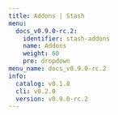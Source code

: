```yaml
---
title: Addons | Stash
menu:
  docs_v0.9.0-rc.2:
    identifier: stash-addons
    name: Addons
    weight: 60
    pre: dropdown
menu_name: docs_v0.9.0-rc.2
info:
  catalog: v0.1.0
  cli: v0.2.0
  version: v0.9.0-rc.2
---
```


